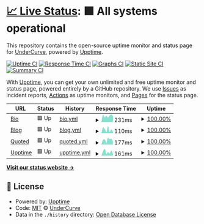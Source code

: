 # [📈 Live Status](https://upptime.wdym.info): <!--live status--> **🟩 All systems operational**

This repository contains the open-source uptime monitor and status page for [UnderCurve](http://undercurve.wdym.info), powered by [Upptime](https://github.com/upptime/upptime).

[![Uptime CI](https://github.com/UnderCurve/Upptime/workflows/Uptime%20CI/badge.svg)](https://github.com/UnderCurve/Upptime/actions?query=workflow%3A%22Uptime+CI%22)
[![Response Time CI](https://github.com/UnderCurve/Upptime/workflows/Response%20Time%20CI/badge.svg)](https://github.com/UnderCurve/Upptime/actions?query=workflow%3A%22Response+Time+CI%22)
[![Graphs CI](https://github.com/UnderCurve/Upptime/workflows/Graphs%20CI/badge.svg)](https://github.com/UnderCurve/Upptime/actions?query=workflow%3A%22Graphs+CI%22)
[![Static Site CI](https://github.com/UnderCurve/Upptime/workflows/Static%20Site%20CI/badge.svg)](https://github.com/UnderCurve/Upptime/actions?query=workflow%3A%22Static+Site+CI%22)
[![Summary CI](https://github.com/UnderCurve/Upptime/workflows/Summary%20CI/badge.svg)](https://github.com/UnderCurve/Upptime/actions?query=workflow%3A%22Summary+CI%22)

With [Upptime](https://upptime.js.org), you can get your own unlimited and free uptime monitor and status page, powered entirely by a GitHub repository. We use [Issues](https://github.com/UnderCurve/Upptime/issues) as incident reports, [Actions](https://github.com/UnderCurve/Upptime/actions) as uptime monitors, and [Pages](https://upptime.wdym.info) for the status page.

<!--start: status pages-->
<!-- This summary is generated by Upptime (https://github.com/upptime/upptime) -->
<!-- Do not edit this manually, your changes will be overwritten -->
<!-- prettier-ignore -->
| URL | Status | History | Response Time | Uptime |
| --- | ------ | ------- | ------------- | ------ |
| <img alt="" src="https://icons.duckduckgo.com/ip3/undercurve.wdym.info.ico" height="13"> [Bio](https://undercurve.wdym.info) | 🟩 Up | [bio.yml](https://github.com/UnderCurve/Upptime/commits/HEAD/history/bio.yml) | <details><summary><img alt="Response time graph" src="./graphs/bio/response-time-week.png" height="20"> 231ms</summary><br><a href="https://upptime.wdym.info/history/bio"><img alt="Response time 257" src="https://img.shields.io/endpoint?url=https%3A%2F%2Fraw.githubusercontent.com%2FUnderCurve%2FUpptime%2FHEAD%2Fapi%2Fbio%2Fresponse-time.json"></a><br><a href="https://upptime.wdym.info/history/bio"><img alt="24-hour response time 264" src="https://img.shields.io/endpoint?url=https%3A%2F%2Fraw.githubusercontent.com%2FUnderCurve%2FUpptime%2FHEAD%2Fapi%2Fbio%2Fresponse-time-day.json"></a><br><a href="https://upptime.wdym.info/history/bio"><img alt="7-day response time 231" src="https://img.shields.io/endpoint?url=https%3A%2F%2Fraw.githubusercontent.com%2FUnderCurve%2FUpptime%2FHEAD%2Fapi%2Fbio%2Fresponse-time-week.json"></a><br><a href="https://upptime.wdym.info/history/bio"><img alt="30-day response time 251" src="https://img.shields.io/endpoint?url=https%3A%2F%2Fraw.githubusercontent.com%2FUnderCurve%2FUpptime%2FHEAD%2Fapi%2Fbio%2Fresponse-time-month.json"></a><br><a href="https://upptime.wdym.info/history/bio"><img alt="1-year response time 257" src="https://img.shields.io/endpoint?url=https%3A%2F%2Fraw.githubusercontent.com%2FUnderCurve%2FUpptime%2FHEAD%2Fapi%2Fbio%2Fresponse-time-year.json"></a></details> | <details><summary><a href="https://upptime.wdym.info/history/bio">100.00%</a></summary><a href="https://upptime.wdym.info/history/bio"><img alt="All-time uptime 100.00%" src="https://img.shields.io/endpoint?url=https%3A%2F%2Fraw.githubusercontent.com%2FUnderCurve%2FUpptime%2FHEAD%2Fapi%2Fbio%2Fuptime.json"></a><br><a href="https://upptime.wdym.info/history/bio"><img alt="24-hour uptime 100.00%" src="https://img.shields.io/endpoint?url=https%3A%2F%2Fraw.githubusercontent.com%2FUnderCurve%2FUpptime%2FHEAD%2Fapi%2Fbio%2Fuptime-day.json"></a><br><a href="https://upptime.wdym.info/history/bio"><img alt="7-day uptime 100.00%" src="https://img.shields.io/endpoint?url=https%3A%2F%2Fraw.githubusercontent.com%2FUnderCurve%2FUpptime%2FHEAD%2Fapi%2Fbio%2Fuptime-week.json"></a><br><a href="https://upptime.wdym.info/history/bio"><img alt="30-day uptime 100.00%" src="https://img.shields.io/endpoint?url=https%3A%2F%2Fraw.githubusercontent.com%2FUnderCurve%2FUpptime%2FHEAD%2Fapi%2Fbio%2Fuptime-month.json"></a><br><a href="https://upptime.wdym.info/history/bio"><img alt="1-year uptime 100.00%" src="https://img.shields.io/endpoint?url=https%3A%2F%2Fraw.githubusercontent.com%2FUnderCurve%2FUpptime%2FHEAD%2Fapi%2Fbio%2Fuptime-year.json"></a></details>
| <img alt="" src="https://icons.duckduckgo.com/ip3/undercurve.wdym.info.ico" height="13"> [Blog](https://undercurve.wdym.info/blog) | 🟩 Up | [blog.yml](https://github.com/UnderCurve/Upptime/commits/HEAD/history/blog.yml) | <details><summary><img alt="Response time graph" src="./graphs/blog/response-time-week.png" height="20"> 110ms</summary><br><a href="https://upptime.wdym.info/history/blog"><img alt="Response time 83" src="https://img.shields.io/endpoint?url=https%3A%2F%2Fraw.githubusercontent.com%2FUnderCurve%2FUpptime%2FHEAD%2Fapi%2Fblog%2Fresponse-time.json"></a><br><a href="https://upptime.wdym.info/history/blog"><img alt="24-hour response time 206" src="https://img.shields.io/endpoint?url=https%3A%2F%2Fraw.githubusercontent.com%2FUnderCurve%2FUpptime%2FHEAD%2Fapi%2Fblog%2Fresponse-time-day.json"></a><br><a href="https://upptime.wdym.info/history/blog"><img alt="7-day response time 110" src="https://img.shields.io/endpoint?url=https%3A%2F%2Fraw.githubusercontent.com%2FUnderCurve%2FUpptime%2FHEAD%2Fapi%2Fblog%2Fresponse-time-week.json"></a><br><a href="https://upptime.wdym.info/history/blog"><img alt="30-day response time 85" src="https://img.shields.io/endpoint?url=https%3A%2F%2Fraw.githubusercontent.com%2FUnderCurve%2FUpptime%2FHEAD%2Fapi%2Fblog%2Fresponse-time-month.json"></a><br><a href="https://upptime.wdym.info/history/blog"><img alt="1-year response time 83" src="https://img.shields.io/endpoint?url=https%3A%2F%2Fraw.githubusercontent.com%2FUnderCurve%2FUpptime%2FHEAD%2Fapi%2Fblog%2Fresponse-time-year.json"></a></details> | <details><summary><a href="https://upptime.wdym.info/history/blog">100.00%</a></summary><a href="https://upptime.wdym.info/history/blog"><img alt="All-time uptime 100.00%" src="https://img.shields.io/endpoint?url=https%3A%2F%2Fraw.githubusercontent.com%2FUnderCurve%2FUpptime%2FHEAD%2Fapi%2Fblog%2Fuptime.json"></a><br><a href="https://upptime.wdym.info/history/blog"><img alt="24-hour uptime 100.00%" src="https://img.shields.io/endpoint?url=https%3A%2F%2Fraw.githubusercontent.com%2FUnderCurve%2FUpptime%2FHEAD%2Fapi%2Fblog%2Fuptime-day.json"></a><br><a href="https://upptime.wdym.info/history/blog"><img alt="7-day uptime 100.00%" src="https://img.shields.io/endpoint?url=https%3A%2F%2Fraw.githubusercontent.com%2FUnderCurve%2FUpptime%2FHEAD%2Fapi%2Fblog%2Fuptime-week.json"></a><br><a href="https://upptime.wdym.info/history/blog"><img alt="30-day uptime 100.00%" src="https://img.shields.io/endpoint?url=https%3A%2F%2Fraw.githubusercontent.com%2FUnderCurve%2FUpptime%2FHEAD%2Fapi%2Fblog%2Fuptime-month.json"></a><br><a href="https://upptime.wdym.info/history/blog"><img alt="1-year uptime 100.00%" src="https://img.shields.io/endpoint?url=https%3A%2F%2Fraw.githubusercontent.com%2FUnderCurve%2FUpptime%2FHEAD%2Fapi%2Fblog%2Fuptime-year.json"></a></details>
| <img alt="" src="https://icons.duckduckgo.com/ip3/quoted.wdym.info.ico" height="13"> [Quoted](https://quoted.wdym.info) | 🟩 Up | [quoted.yml](https://github.com/UnderCurve/Upptime/commits/HEAD/history/quoted.yml) | <details><summary><img alt="Response time graph" src="./graphs/quoted/response-time-week.png" height="20"> 177ms</summary><br><a href="https://upptime.wdym.info/history/quoted"><img alt="Response time 201" src="https://img.shields.io/endpoint?url=https%3A%2F%2Fraw.githubusercontent.com%2FUnderCurve%2FUpptime%2FHEAD%2Fapi%2Fquoted%2Fresponse-time.json"></a><br><a href="https://upptime.wdym.info/history/quoted"><img alt="24-hour response time 163" src="https://img.shields.io/endpoint?url=https%3A%2F%2Fraw.githubusercontent.com%2FUnderCurve%2FUpptime%2FHEAD%2Fapi%2Fquoted%2Fresponse-time-day.json"></a><br><a href="https://upptime.wdym.info/history/quoted"><img alt="7-day response time 177" src="https://img.shields.io/endpoint?url=https%3A%2F%2Fraw.githubusercontent.com%2FUnderCurve%2FUpptime%2FHEAD%2Fapi%2Fquoted%2Fresponse-time-week.json"></a><br><a href="https://upptime.wdym.info/history/quoted"><img alt="30-day response time 177" src="https://img.shields.io/endpoint?url=https%3A%2F%2Fraw.githubusercontent.com%2FUnderCurve%2FUpptime%2FHEAD%2Fapi%2Fquoted%2Fresponse-time-month.json"></a><br><a href="https://upptime.wdym.info/history/quoted"><img alt="1-year response time 201" src="https://img.shields.io/endpoint?url=https%3A%2F%2Fraw.githubusercontent.com%2FUnderCurve%2FUpptime%2FHEAD%2Fapi%2Fquoted%2Fresponse-time-year.json"></a></details> | <details><summary><a href="https://upptime.wdym.info/history/quoted">100.00%</a></summary><a href="https://upptime.wdym.info/history/quoted"><img alt="All-time uptime 100.00%" src="https://img.shields.io/endpoint?url=https%3A%2F%2Fraw.githubusercontent.com%2FUnderCurve%2FUpptime%2FHEAD%2Fapi%2Fquoted%2Fuptime.json"></a><br><a href="https://upptime.wdym.info/history/quoted"><img alt="24-hour uptime 100.00%" src="https://img.shields.io/endpoint?url=https%3A%2F%2Fraw.githubusercontent.com%2FUnderCurve%2FUpptime%2FHEAD%2Fapi%2Fquoted%2Fuptime-day.json"></a><br><a href="https://upptime.wdym.info/history/quoted"><img alt="7-day uptime 100.00%" src="https://img.shields.io/endpoint?url=https%3A%2F%2Fraw.githubusercontent.com%2FUnderCurve%2FUpptime%2FHEAD%2Fapi%2Fquoted%2Fuptime-week.json"></a><br><a href="https://upptime.wdym.info/history/quoted"><img alt="30-day uptime 100.00%" src="https://img.shields.io/endpoint?url=https%3A%2F%2Fraw.githubusercontent.com%2FUnderCurve%2FUpptime%2FHEAD%2Fapi%2Fquoted%2Fuptime-month.json"></a><br><a href="https://upptime.wdym.info/history/quoted"><img alt="1-year uptime 100.00%" src="https://img.shields.io/endpoint?url=https%3A%2F%2Fraw.githubusercontent.com%2FUnderCurve%2FUpptime%2FHEAD%2Fapi%2Fquoted%2Fuptime-year.json"></a></details>
| <img alt="" src="https://icons.duckduckgo.com/ip3/upptime.wdym.info.ico" height="13"> [Upptime](https://upptime.wdym.info) | 🟩 Up | [upptime.yml](https://github.com/UnderCurve/Upptime/commits/HEAD/history/upptime.yml) | <details><summary><img alt="Response time graph" src="./graphs/upptime/response-time-week.png" height="20"> 161ms</summary><br><a href="https://upptime.wdym.info/history/upptime"><img alt="Response time 188" src="https://img.shields.io/endpoint?url=https%3A%2F%2Fraw.githubusercontent.com%2FUnderCurve%2FUpptime%2FHEAD%2Fapi%2Fupptime%2Fresponse-time.json"></a><br><a href="https://upptime.wdym.info/history/upptime"><img alt="24-hour response time 210" src="https://img.shields.io/endpoint?url=https%3A%2F%2Fraw.githubusercontent.com%2FUnderCurve%2FUpptime%2FHEAD%2Fapi%2Fupptime%2Fresponse-time-day.json"></a><br><a href="https://upptime.wdym.info/history/upptime"><img alt="7-day response time 161" src="https://img.shields.io/endpoint?url=https%3A%2F%2Fraw.githubusercontent.com%2FUnderCurve%2FUpptime%2FHEAD%2Fapi%2Fupptime%2Fresponse-time-week.json"></a><br><a href="https://upptime.wdym.info/history/upptime"><img alt="30-day response time 173" src="https://img.shields.io/endpoint?url=https%3A%2F%2Fraw.githubusercontent.com%2FUnderCurve%2FUpptime%2FHEAD%2Fapi%2Fupptime%2Fresponse-time-month.json"></a><br><a href="https://upptime.wdym.info/history/upptime"><img alt="1-year response time 188" src="https://img.shields.io/endpoint?url=https%3A%2F%2Fraw.githubusercontent.com%2FUnderCurve%2FUpptime%2FHEAD%2Fapi%2Fupptime%2Fresponse-time-year.json"></a></details> | <details><summary><a href="https://upptime.wdym.info/history/upptime">100.00%</a></summary><a href="https://upptime.wdym.info/history/upptime"><img alt="All-time uptime 100.00%" src="https://img.shields.io/endpoint?url=https%3A%2F%2Fraw.githubusercontent.com%2FUnderCurve%2FUpptime%2FHEAD%2Fapi%2Fupptime%2Fuptime.json"></a><br><a href="https://upptime.wdym.info/history/upptime"><img alt="24-hour uptime 100.00%" src="https://img.shields.io/endpoint?url=https%3A%2F%2Fraw.githubusercontent.com%2FUnderCurve%2FUpptime%2FHEAD%2Fapi%2Fupptime%2Fuptime-day.json"></a><br><a href="https://upptime.wdym.info/history/upptime"><img alt="7-day uptime 100.00%" src="https://img.shields.io/endpoint?url=https%3A%2F%2Fraw.githubusercontent.com%2FUnderCurve%2FUpptime%2FHEAD%2Fapi%2Fupptime%2Fuptime-week.json"></a><br><a href="https://upptime.wdym.info/history/upptime"><img alt="30-day uptime 100.00%" src="https://img.shields.io/endpoint?url=https%3A%2F%2Fraw.githubusercontent.com%2FUnderCurve%2FUpptime%2FHEAD%2Fapi%2Fupptime%2Fuptime-month.json"></a><br><a href="https://upptime.wdym.info/history/upptime"><img alt="1-year uptime 100.00%" src="https://img.shields.io/endpoint?url=https%3A%2F%2Fraw.githubusercontent.com%2FUnderCurve%2FUpptime%2FHEAD%2Fapi%2Fupptime%2Fuptime-year.json"></a></details>

<!--end: status pages-->

[**Visit our status website →**](https://upptime.wdym.info)

## 📄 License

- Powered by: [Upptime](https://github.com/upptime/upptime)
- Code: [MIT](./LICENSE) © [UnderCurve](http://undercurve.wdym.info)
- Data in the `./history` directory: [Open Database License](https://opendatacommons.org/licenses/odbl/1-0/)
